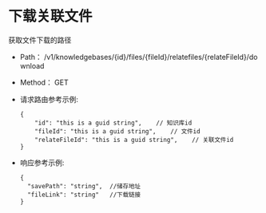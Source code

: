 # 下载关联文件
获取文件下载的路径

- Path： /v1/knowledgebases/{id}/files/{fileId}/relatefiles/{relateFileId}/download

- Method： GET

- 请求路由参考示例:

  ```
  {
      "id": "this is a guid string",    // 知识库id
      "fileId": "this is a guid string",    // 文件id 
      "relateFileId": "this is a guid string",    // 关联文件id 
  } 
  ```

- 响应参考示例:

  ```
  {
    "savePath": "string",  //储存地址
    "fileLink": "string"   //下载链接
  }
  ```

